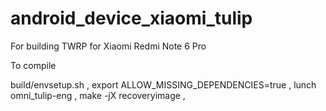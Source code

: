 # android_device_xiaomi_tulip
For building TWRP for Xiaomi Redmi Note 6 Pro

To compile

build/envsetup.sh ,
export ALLOW_MISSING_DEPENDENCIES=true ,
lunch omni_tulip-eng  ,
make -jX recoveryimage ,


